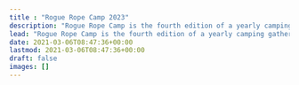```yaml
---
title : "Rogue Rope Camp 2023"
description: "Rogue Rope Camp is the fourth edition of a yearly camping gathering of kinkers, main focus is rope, but other fun activities are welcome as well."
lead: "Rogue Rope Camp is the fourth edition of a yearly camping gathering of kinkers, main focus is rope, but other fun activities are welcome as well."
date: 2021-03-06T08:47:36+00:00
lastmod: 2021-03-06T08:47:36+00:00
draft: false
images: []
---
```

